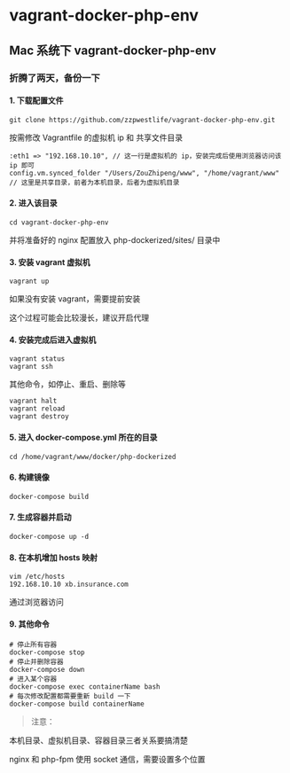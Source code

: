 # vagrant-docker-php-env
## Mac 系统下 vagrant-docker-php-env


### 折腾了两天，备份一下

#### 1. 下载配置文件 

```
git clone https://github.com/zzpwestlife/vagrant-docker-php-env.git
``` 

按需修改 Vagrantfile 的虚拟机 ip 和 共享文件目录

```
:eth1 => "192.168.10.10", // 这一行是虚拟机的 ip，安装完成后使用浏览器访问该 ip 即可
config.vm.synced_folder "/Users/ZouZhipeng/www", "/home/vagrant/www" // 这里是共享目录，前者为本机目录，后者为虚拟机目录
```

#### 2. 进入该目录

```
cd vagrant-docker-php-env
```

并将准备好的 nginx 配置放入 php-dockerized/sites/ 目录中

#### 3. 安装 vagrant 虚拟机

```
vagrant up
```

如果没有安装 vagrant，需要提前安装

这个过程可能会比较漫长，建议开启代理

#### 4. 安装完成后进入虚拟机

```
vagrant status
vagrant ssh
```

其他命令，如停止、重启、删除等
```
vagrant halt
vagrant reload
vagrant destroy
```

#### 5. 进入 docker-compose.yml 所在的目录

```
cd /home/vagrant/www/docker/php-dockerized
```

#### 6. 构建镜像

```
docker-compose build
```

#### 7. 生成容器并启动

```
docker-compose up -d
```

#### 8. 在本机增加 hosts 映射

```
vim /etc/hosts
192.168.10.10 xb.insurance.com
```
通过浏览器访问

#### 9. 其他命令

```
# 停止所有容器
docker-compose stop
# 停止并删除容器
docker-compose down
# 进入某个容器
docker-compose exec containerName bash
# 每次修改配置都需要重新 build 一下
docker-compose build containerName
```

> 注意：

本机目录、虚拟机目录、容器目录三者关系要搞清楚

nginx 和 php-fpm 使用 socket 通信，需要设置多个位置

